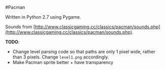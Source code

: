 #Pacman

Written in Python 2.7 using Pygame.

Sounds from [http://www.classicgaming.cc/classics/pacman/sounds.php](http://www.classicgaming.cc/classics/pacman/sounds.php).

**TODO**:

* Change level parsing code so that paths are only 1 pixel wide, rather than 3 pixels. Change `level1.png` accordingly.  
* Make Pacman sprite better + have transparency